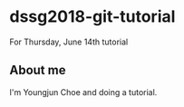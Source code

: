 # dssg2018-git-tutorial
For Thursday, June 14th tutorial

## About me 
I'm Youngjun Choe and doing a tutorial.
